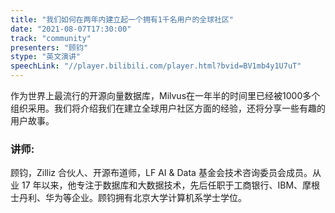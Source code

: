 ```yaml
---
title: "我们如何在两年内建立起一个拥有1千名用户的全球社区"
date: "2021-08-07T17:30:00"
track: "community"
presenters: "顾钧"
stype: "英文演讲"
speechLink: "//player.bilibili.com/player.html?bvid=BV1mb4y1U7uT"
---
```

作为世界上最流行的开源向量数据库，Milvus在一年半的时间里已经被1000多个组织采用。我们将介绍我们在建立全球用户社区方面的经验，还将分享一些有趣的用户故事。
 ### 讲师:
 顾钧，Zilliz 合伙人、开源布道师，LF AI & Data 基金会技术咨询委员会成员。从业 17 年以来，他专注于数据库和大数据技术，先后任职于工商银行、IBM、摩根士丹利、华为等企业。顾钧拥有北京大学计算机系学士学位。
